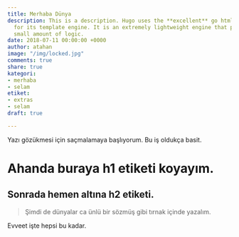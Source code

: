 ```yaml
---
title: Merhaba Dünya
description: This is a description. Hugo uses the **excellent** go html/template library
  for its template engine. It is an extremely lightweight engine that provides a very
  small amount of logic.
date: 2018-07-11 00:00:00 +0000
author: atahan
image: "/img/locked.jpg"
comments: true
share: true
kategori:
- merhaba
- selam
etiket:
- extras
- selam
draft: true

---
```

Yazı gözükmesi için saçmalamaya başlıyorum. Bu iş oldukça basit.

# Ahanda buraya h1 etiketi koyayım.

## Sonrada hemen altına h2 etiketi.

> Şimdi de dünyalar
ca ünlü bir sözmüş gibi tırnak içinde yazalım.

Evveet işte hepsi bu kadar.